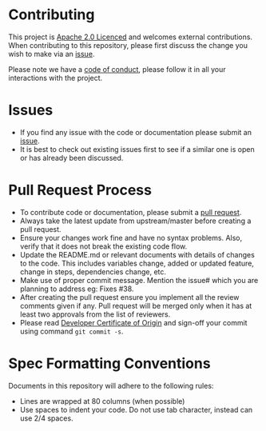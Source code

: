 # Contributing

This project is [Apache 2.0 Licenced](https://github.com/ocp-power-automation/ocp4-upi-powervm-hmc/blob/master/LICENSE) and welcomes external contributions. When contributing to this repository, please first discuss the change you wish to make via an [issue](https://github.com/ocp-power-automation/ocp4-upi-powervm-hmc/issues).

Please note we have a [code of conduct](https://github.com/ocp-power-automation/ocp4-upi-powervm-hmc/blob/master/CODE_OF_CONDUCT.md), please follow it in all your interactions with the project.

# Issues

 - If you find any issue with the code or documentation please submit an [issue](https://github.com/ocp-power-automation/ocp4-upi-powervm-hmc/issues).
 - It is best to check out existing issues first to see if a similar one is open or has already been discussed.


# Pull Request Process

 - To contribute code or documentation, please submit a [pull request](https://github.com/ocp-power-automation/ocp4-upi-powervm-hmc/pulls).
 - Always take the latest update from upstream/master before creating a pull request.
 - Ensure your changes work fine and have no syntax problems. Also, verify that it does not break the existing code flow.
 - Update the README.md or relevant documents with details of changes to the code. This includes variables change, added or updated feature, change in steps, dependencies change, etc.
 - Make use of proper commit message. Mention the issue# which you are planning to address eg: Fixes #38.
 - After creating the pull request ensure you implement all the review comments given if any. Pull request will be merged only when it has at least two approvals from the list of reviewers.
 - Please read [Developer Certificate of Origin](https://github.com/ocp-power-automation/ocp4-upi-powervm-hmc/blob/master/DCO1.1.txt) and sign-off your commit using command `git commit -s`.


# Spec Formatting Conventions
Documents in this repository will adhere to the following rules:

 - Lines are wrapped at 80 columns (when possible)
 - Use spaces to indent your code. Do not use tab character, instead can use 2/4 spaces.


